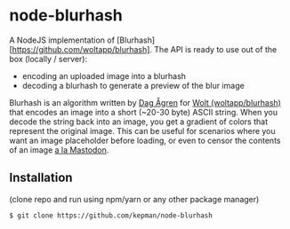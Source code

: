 # node-blurhash


A NodeJS implementation of [Blurhash][https://github.com/woltapp/blurhash].
The API is ready to use out of the box (locally / server):
- encoding an uploaded image into a blurhash
- decoding a blurhash to generate a preview of the blur image

Blurhash is an algorithm written by [Dag Ågren](https://github.com/DagAgren) for [Wolt (woltapp/blurhash)](https://github.com/woltapp/blurhash) that encodes an image into a short (~20-30 byte) ASCII string. When you decode the string back into an image, you get a gradient of colors that represent the original image. This can be useful for scenarios where you want an image placeholder before loading, or even to censor the contents of an image [a la Mastodon](https://blog.joinmastodon.org/2019/05/improving-support-for-adult-content-on-mastodon/).

## Installation
(clone repo and run using npm/yarn or any other package manager)
```sh
$ git clone https://github.com/kepman/node-blurhash
```